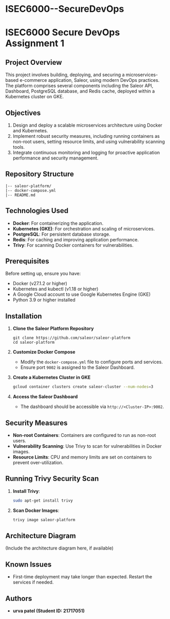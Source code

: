 # ISEC6000--SecureDevOps

# ISEC6000 Secure DevOps Assignment 1

## Project Overview
This project involves building, deploying, and securing a microservices-based e-commerce application, Saleor, using modern DevOps practices. The platform comprises several components including the Saleor API, Dashboard, PostgreSQL database, and Redis cache, deployed within a Kubernetes cluster on GKE.

## Objectives
1. Design and deploy a scalable microservices architecture using Docker and Kubernetes.
2. Implement robust security measures, including running containers as non-root users, setting resource limits, and using vulnerability scanning tools.
3. Integrate continuous monitoring and logging for proactive application performance and security management.

## Repository Structure
```
|-- saleor-platform/
|-- docker-compose.yml
|-- README.md
```

## Technologies Used
- **Docker**: For containerizing the application.
- **Kubernetes (GKE)**: For orchestration and scaling of microservices.
- **PostgreSQL**: For persistent database storage.
- **Redis**: For caching and improving application performance.
- **Trivy**: For scanning Docker containers for vulnerabilities.

## Prerequisites
Before setting up, ensure you have:
- Docker (v27.1.2 or higher)
- Kubernetes and kubectl (v1.18 or higher)
- A Google Cloud account to use Google Kubernetes Engine (GKE)
- Python 3.9 or higher installed

## Installation

1. **Clone the Saleor Platform Repository**
   ```
   git clone https://github.com/saleor/saleor-platform
   cd saleor-platform
   ```

2. **Customize Docker Compose**
   - Modify the `docker-compose.yml` file to configure ports and services.
   - Ensure port `9002` is assigned to the Saleor Dashboard.

3. **Create a Kubernetes Cluster in GKE**
   ```bash
   gcloud container clusters create saleor-cluster --num-nodes=3
   ```

5. **Access the Saleor Dashboard**
   - The dashboard should be accessible via `http://<Cluster-IP>:9002`.

## Security Measures
- **Non-root Containers**: Containers are configured to run as non-root users.
- **Vulnerability Scanning**: Use Trivy to scan for vulnerabilities in Docker images.
- **Resource Limits**: CPU and memory limits are set on containers to prevent over-utilization.

## Running Trivy Security Scan
1. **Install Trivy**:
   ```bash
   sudo apt-get install trivy
   ```
2. **Scan Docker Images**:
   ```bash
   trivy image saleor-platform
   ```

## Architecture Diagram
(Include the architecture diagram here, if available)

## Known Issues
- First-time deployment may take longer than expected. Restart the services if needed.

## Authors
- **urva patel (Student ID: 21717051)**


